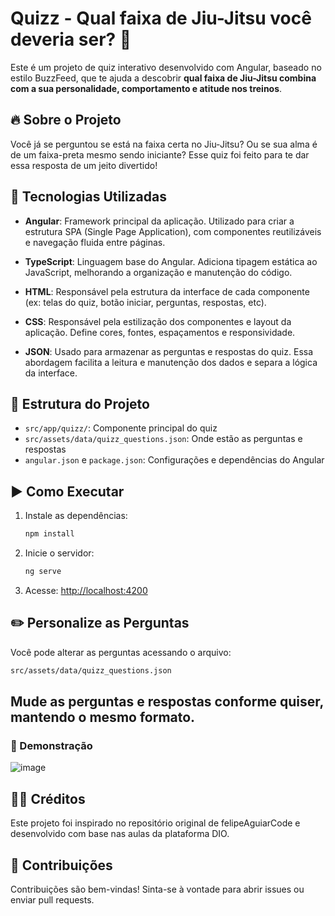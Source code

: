 
# Quizz - Qual faixa de Jiu-Jitsu você deveria ser? 🥋

Este é um projeto de quiz interativo desenvolvido com Angular, baseado no estilo BuzzFeed, que te ajuda a descobrir **qual faixa de Jiu-Jitsu combina com a sua personalidade, comportamento e atitude nos treinos**.

## 🔥 Sobre o Projeto

Você já se perguntou se está na faixa certa no Jiu-Jitsu? Ou se sua alma é de um faixa-preta mesmo sendo iniciante? Esse quiz foi feito para te dar essa resposta de um jeito divertido!

## 🚀 Tecnologias Utilizadas

- **Angular**: Framework principal da aplicação. Utilizado para criar a estrutura SPA (Single Page Application), com componentes reutilizáveis e navegação fluida entre páginas.
  
- **TypeScript**: Linguagem base do Angular. Adiciona tipagem estática ao JavaScript, melhorando a organização e manutenção do código.
  
- **HTML**: Responsável pela estrutura da interface de cada componente (ex: telas do quiz, botão iniciar, perguntas, respostas, etc).
  
- **CSS**: Responsável pela estilização dos componentes e layout da aplicação. Define cores, fontes, espaçamentos e responsividade.
  
- **JSON**: Usado para armazenar as perguntas e respostas do quiz. Essa abordagem facilita a leitura e manutenção dos dados e separa a lógica da interface.

## 📁 Estrutura do Projeto

- `src/app/quizz/`: Componente principal do quiz
- `src/assets/data/quizz_questions.json`: Onde estão as perguntas e respostas
- `angular.json` e `package.json`: Configurações e dependências do Angular

## ▶️ Como Executar

1. Instale as dependências:
   ```bash
   npm install
   ```

2. Inicie o servidor:
   ```bash
   ng serve
   ```

3. Acesse:
   [http://localhost:4200](http://localhost:4200)

## ✏️ Personalize as Perguntas

Você pode alterar as perguntas acessando o arquivo:
```bash
src/assets/data/quizz_questions.json
```

## Mude as perguntas e respostas conforme quiser, mantendo o mesmo formato.

### 📸 Demonstração
![image](https://github.com/user-attachments/assets/e587be21-cb35-4a86-8cd2-3772aa947685)


## 👨‍🏫 Créditos
Este projeto foi inspirado no repositório original de felipeAguiarCode e desenvolvido com base nas aulas da plataforma DIO.

## 🤝 Contribuições

Contribuições são bem-vindas! Sinta-se à vontade para abrir issues ou enviar pull requests.


